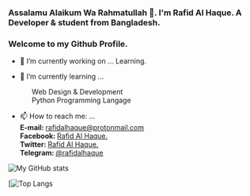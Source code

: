 ### <p style="align:centre;">Assalamu Alaikum Wa Rahmatullah 👋. I'm Rafid Al Haque. A Developer &amp; student from Bangladesh.</p>

### Welcome to my Github Profile.

- 🔭 I’m currently working on ... Learning.
- 🌱 I’m currently learning ... 
  <ul>Web Design & Development</ul>
  <ul>Python Programming Langage</ul>

- 📫 How to reach me: ...<br/> 
<strong>E-mail: </strong><a href="mailto:rafidalhaque@protonmail.com">rafidalhaque@protonmail.com</a><br/>
<strong>Facebook: </strong><a href="https://www.facebook.com/rafidalhaqueofficial" target="_blank">Rafid Al Haque.</a><br/>
<strong>Twitter: </strong><a href="https://www.twitter.com/rafidalhaque" target="_blank">Rafid Al Haque.</a><br/>
<strong>Telegram: </strong><a href="https://t.me/rafidalhaque" target="_blank">@rafidalhaque</a><br/>


![My GitHub stats](https://github-readme-stats.vercel.app/api?username=rafidalhaque&show_icons=true&theme=vue-dark)

[![Top Langs](https://github-readme-stats.vercel.app/api/top-langs/?username=rafidalhaque&layout=compact)
